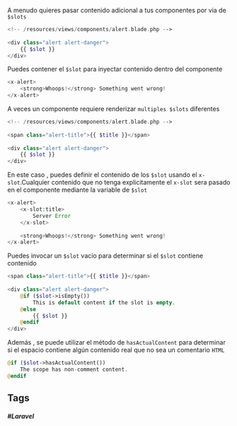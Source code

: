 A menudo quieres pasar contenido adicional a tus componentes por via de `$slots`

```php
<!-- /resources/views/components/alert.blade.php -->
 
<div class="alert alert-danger">
    {{ $slot }}
</div>
```

Puedes contener el `$slot` para inyectar contenido dentro del componente

```php
<x-alert>
    <strong>Whoops!</strong> Something went wrong!
</x-alert>
```

A veces un componente requiere renderizar `multiples $slots` diferentes

```php
<!-- /resources/views/components/alert.blade.php -->
 
<span class="alert-title">{{ $title }}</span>
 
<div class="alert alert-danger">
    {{ $slot }}
</div>
```

En este caso , puedes definir el contenido de los `$slot` usando el `x-slot`.Cualquier contenido que no tenga explicitamente el `x-slot` sera pasado en el componente mediante la variable de `$slot`

```php
<x-alert>
    <x-slot:title>
        Server Error
    </x-slot>
 
    <strong>Whoops!</strong> Something went wrong!
</x-alert>
```

Puedes invocar un `$slot` vacio para determinar si el `$slot` contiene contenido

```php
<span class="alert-title">{{ $title }}</span>
 
<div class="alert alert-danger">
    @if ($slot->isEmpty())
        This is default content if the slot is empty.
    @else
        {{ $slot }}
    @endif
</div>
```

Además , se puede utilizar el método de `hasActualContent` para determinar si el espacio contiene algún contenido real que no sea un comentario `HTML`

```php
@if ($slot->hasActualContent())
    The scope has non-comment content.
@endif
```
## Tags

##### #Laravel